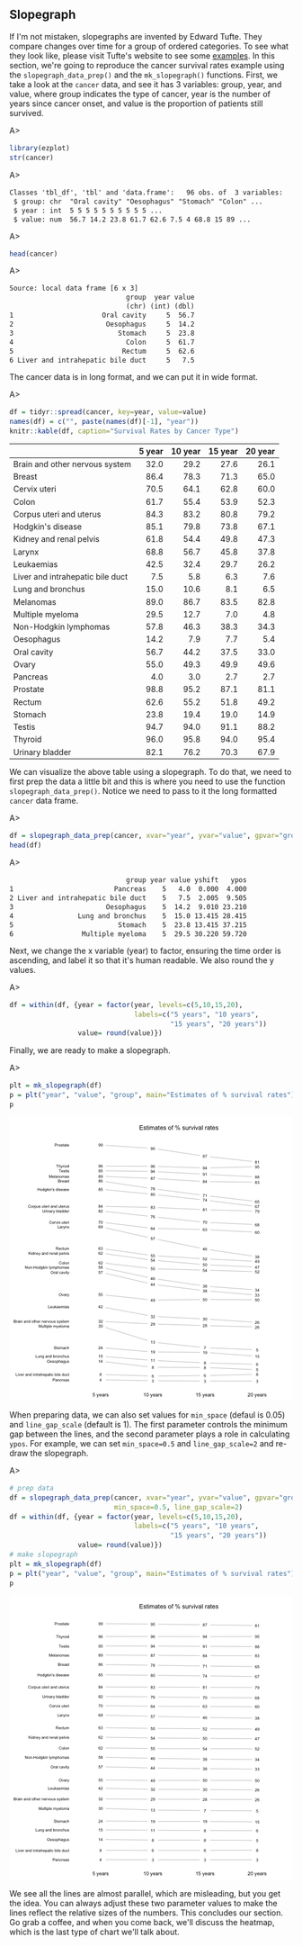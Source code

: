 ## Slopegraph

If I'm not mistaken, slopegraphs are invented by Edward Tufte. They compare changes over time for a group of ordered categories. To see what they look like, please visit Tufte's website to see some [examples](http://www.edwardtufte.com/bboard/q-and-a-fetch-msg?msg_id=0003nk). In this section, we're going to reproduce the cancer survival rates example using the `slopegraph_data_prep()` and the `mk_slopegraph()` functions. First, we take a look at the `cancer` data, and see it has 3 variables: group, year, and value, where group indicates the type of cancer, year is the number of years since cancer onset, and value is the proportion of patients still survived.

A>
```r
library(ezplot)
str(cancer)
```

A>
```
Classes 'tbl_df', 'tbl' and 'data.frame':	96 obs. of  3 variables:
 $ group: chr  "Oral cavity" "Oesophagus" "Stomach" "Colon" ...
 $ year : int  5 5 5 5 5 5 5 5 5 5 ...
 $ value: num  56.7 14.2 23.8 61.7 62.6 7.5 4 68.8 15 89 ...
```

A>
```r
head(cancer)
```

A>
```
Source: local data frame [6 x 3]
                             group  year value
                             (chr) (int) (dbl)
1                      Oral cavity     5  56.7
2                       Oesophagus     5  14.2
3                          Stomach     5  23.8
4                            Colon     5  61.7
5                           Rectum     5  62.6
6 Liver and intrahepatic bile duct     5   7.5
```

The cancer data is in long format, and we can put it in wide format.

A>
```r
df = tidyr::spread(cancer, key=year, value=value)
names(df) = c("", paste(names(df)[-1], "year"))
knitr::kable(df, caption="Survival Rates by Cancer Type")
```


|                                 | 5 year| 10 year| 15 year| 20 year|
|:--------------------------------|------:|-------:|-------:|-------:|
|Brain and other nervous system   |   32.0|    29.2|    27.6|    26.1|
|Breast                           |   86.4|    78.3|    71.3|    65.0|
|Cervix uteri                     |   70.5|    64.1|    62.8|    60.0|
|Colon                            |   61.7|    55.4|    53.9|    52.3|
|Corpus uteri and uterus          |   84.3|    83.2|    80.8|    79.2|
|Hodgkin's disease                |   85.1|    79.8|    73.8|    67.1|
|Kidney and renal pelvis          |   61.8|    54.4|    49.8|    47.3|
|Larynx                           |   68.8|    56.7|    45.8|    37.8|
|Leukaemias                       |   42.5|    32.4|    29.7|    26.2|
|Liver and intrahepatic bile duct |    7.5|     5.8|     6.3|     7.6|
|Lung and bronchus                |   15.0|    10.6|     8.1|     6.5|
|Melanomas                        |   89.0|    86.7|    83.5|    82.8|
|Multiple myeloma                 |   29.5|    12.7|     7.0|     4.8|
|Non-Hodgkin lymphomas            |   57.8|    46.3|    38.3|    34.3|
|Oesophagus                       |   14.2|     7.9|     7.7|     5.4|
|Oral cavity                      |   56.7|    44.2|    37.5|    33.0|
|Ovary                            |   55.0|    49.3|    49.9|    49.6|
|Pancreas                         |    4.0|     3.0|     2.7|     2.7|
|Prostate                         |   98.8|    95.2|    87.1|    81.1|
|Rectum                           |   62.6|    55.2|    51.8|    49.2|
|Stomach                          |   23.8|    19.4|    19.0|    14.9|
|Testis                           |   94.7|    94.0|    91.1|    88.2|
|Thyroid                          |   96.0|    95.8|    94.0|    95.4|
|Urinary bladder                  |   82.1|    76.2|    70.3|    67.9|

We can visualize the above table using a slopegraph. To do that, we need to first prep the data a little bit and this is where you need to use the function `slopegraph_data_prep()`. Notice we need to pass to it the long formatted `cancer` data frame.

A>
```r
df = slopegraph_data_prep(cancer, xvar="year", yvar="value", gpvar="group")
head(df)
```

A>
```
                             group year value yshift   ypos
1                         Pancreas    5   4.0  0.000  4.000
2 Liver and intrahepatic bile duct    5   7.5  2.005  9.505
3                       Oesophagus    5  14.2  9.010 23.210
4                Lung and bronchus    5  15.0 13.415 28.415
5                          Stomach    5  23.8 13.415 37.215
6                 Multiple myeloma    5  29.5 30.220 59.720
```

Next, we change the x variable (year) to factor, ensuring the time order is ascending, and label it so that it's human readable. We also round the y values.

A>
```r
df = within(df, {year = factor(year, levels=c(5,10,15,20), 
                               labels=c("5 years", "10 years", 
                                        "15 years", "20 years"))
                 value= round(value)})
```

Finally, we are ready to make a slopegraph.

A>
```r
plt = mk_slopegraph(df) 
p = plt("year", "value", "group", main="Estimates of % survival rates") 
p
```

![Survival Rates by Cancer Types](images/slopeplot_cancer-1.png)

When preparing data, we can also set values for `min_space` (defaul is 0.05) and `line_gap_scale` (default is 1). The first parameter controls the minimum gap between the lines, and the second parameter plays a role in calculating `ypos`. For example, we can set `min_space=0.5` and `line_gap_scale=2` and re-draw the slopegraph.

A>
```r
# prep data
df = slopegraph_data_prep(cancer, xvar="year", yvar="value", gpvar="group",
                          min_space=0.5, line_gap_scale=2)
df = within(df, {year = factor(year, levels=c(5,10,15,20), 
                               labels=c("5 years", "10 years", 
                                        "15 years", "20 years"))
                 value= round(value)})
# make slopegraph
plt = mk_slopegraph(df) 
p = plt("year", "value", "group", main="Estimates of % survival rates") 
p
```

![plot of chunk unnamed-chunk-5](images/unnamed-chunk-5-1.png)

We see all the lines are almost parallel, which are misleading, but you get the idea. You can always adjust these two parameter values to make the lines reflect the relative sizes of the numbers. This concludes our section. Go grab a coffee, and when you come back, we'll discuss the heatmap, which is the last type of chart we'll talk about.
